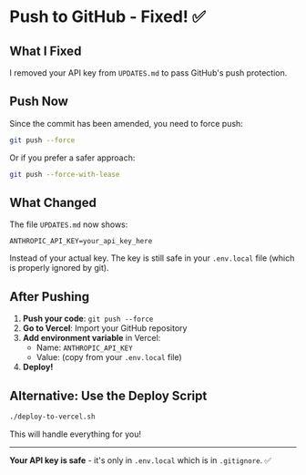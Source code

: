 # Push to GitHub - Fixed! ✅

## What I Fixed

I removed your API key from `UPDATES.md` to pass GitHub's push protection.

## Push Now

Since the commit has been amended, you need to force push:

```bash
git push --force
```

Or if you prefer a safer approach:

```bash
git push --force-with-lease
```

## What Changed

The file `UPDATES.md` now shows:
```
ANTHROPIC_API_KEY=your_api_key_here
```

Instead of your actual key. The key is still safe in your `.env.local` file (which is properly ignored by git).

## After Pushing

1. **Push your code**: `git push --force`
2. **Go to Vercel**: Import your GitHub repository
3. **Add environment variable** in Vercel:
   - Name: `ANTHROPIC_API_KEY`
   - Value: (copy from your `.env.local` file)
4. **Deploy!**

## Alternative: Use the Deploy Script

```bash
./deploy-to-vercel.sh
```

This will handle everything for you!

---

**Your API key is safe** - it's only in `.env.local` which is in `.gitignore`. ✅
